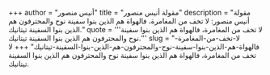 +++
author = "أنيس منصور"
title = "مقولة أنيس منصور"
description = "مقولة أنيس منصور: لا تخف من المغامرة، فالهواة هم الذين بنوا سفينة نوح والمحترفون هم الذين بنوا السفينة تيتانيك."
quote = '''لا تخف من المغامرة، فالهواة هم الذين بنوا سفينة نوح والمحترفون هم الذين بنوا السفينة تيتانيك.''' 
slug = "لا-تخف-من-المغامرة-فالهواة-هم-الذين-بنوا-سفينة-نوح-والمحترفون-هم-الذين-بنوا-السفينة-تيتانيك"
+++
لا تخف من المغامرة، فالهواة هم الذين بنوا سفينة نوح والمحترفون هم الذين بنوا السفينة تيتانيك.
